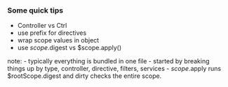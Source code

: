 ### Some quick tips 

- Controller vs Ctrl
- use prefix for directives
- wrap scope values in object
- use $scope.$digest vs $scope.apply()


note:
    - typically everything is bundled in one file
    - started by breaking things up by type, controller, directive, filters, services
    - $scope.$apply runs $rootScope.digest and dirty checks the entire scope.
